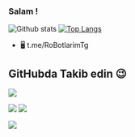 ### Salam !

![Github stats](https://github-readme-stats.vercel.app/api?username=aykhan026&theme=gruvbox&show_icons=true&hide_border=false&count_private=true&include_all_commits=true&line_height=24.5)
[![Top Langs](https://github-readme-stats.vercel.app/api/top-langs/?username=aykhan026&theme=gruvbox&layout=compact&hide=html,css&langs_count=10)](https://github.com/TiagoDanin?tab=repositories)

- 🖥  t.me/RoBotlarimTg

## GitHubda Takib edin 😉
<p align="left">
<a href="https://github.com/aykhan026"><img src="https://img.shields.io/badge/GitHub-Follow%20on%20GitHub-inactive.svg?logo=github"></a>

</p><p align="left">
<a href="https://t.me/AD0000000"><img src="https://img.shields.io/badge/Telegram-Contact%20Telegram%20Profile-blue.svg?logo=telegram"></a>
<a href="https://t.me/CyberClans"><img src="https://img.shields.io/badge/Telegram-Group%20Telegram%20Join-blue.svg?logo=telegram"></a>
</p><p align="left">
<a href="https://www.facebook.com/aduri.knox01/"><img src="https://img.shields.io/badge/Facebook-Follow%20on%20Facebook-blue.svg?logo=facebook"></a>
</p><p align="left"></p><p align="left">
